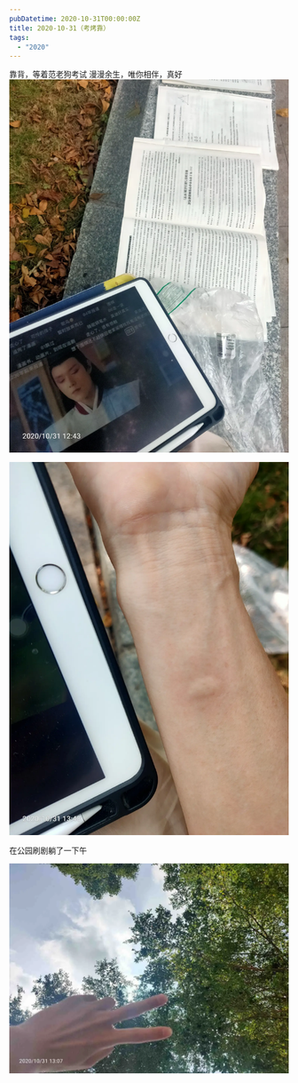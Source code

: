 ```yaml
---
pubDatetime: 2020-10-31T00:00:00Z
title: 2020-10-31（考烤靠）
tags:
  - "2020"
---
```


靠背，等着范老狗考试
漫漫余生，唯你相伴，真好
![](../../img/6904315-9150a6462bb16731.jpg)


![](../../img/6904315-766dabb96b6c627c.jpg)


在公园刷剧躺了一下午

![](../../img/6904315-f3baf309d0ce7105.jpg)

